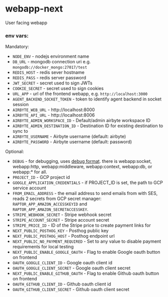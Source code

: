 # webapp-next

User facing webapp

### env vars:

Mandatory:
- `NODE_ENV` - nodejs environment name
- `DB_URL` - mongodb connection uri e.g. `mongodb://docker_mongo:27017/test`
- `REDIS_HOST` - redis sever hostname
- `REDIS_PASS` - redis server password
- `JWT_SECRET` - secret used to sign JWTs
- `COOKIE_SECRET` - secret used to sign cookies
- `URL_APP` - url of the frontend webapp, e.g. `http://localhost:3000`
- `AGENT_BACKEND_SOCKET_TOKEN` - token to identify agent backend in socket session
- `AIRBYTE_WEB_URL` - http://localhost:8000
- `AIRBYTE_API_URL` - http://localhost:8006
- `AIRBYTE_ADMIN_WORKSPACE_ID` - Default/admin airbyte workspace ID
- `AIRBYTE_ADMIN_DESTINATION_ID` - Destination ID for existing destination to sync to
- `AIRBYTE_USERNAME` - Airbyte username (default: airbyte)
- `AIRBYTE_PASSWORD` - Airbyte username (default: password)

Optional:
- `DEBUG` - for debugging, uses [debug format](https://www.npmjs.com/package/debug). there is webapp:socket, webapp:http, webapp:middleware, webapp:context, webapp:db, or webapp:* for all.
- `PROJECT_ID` - GCP project id
- `GOOGLE_APPLICATION_CREDENTIALS` - if PROJECT_ID is set, the path to GCP service account
- `FROM_EMAIL_ADDRESS` - the email address to send emails from with SES, reads 2 secrets from GCP secret manager: `RAPTOR_APP_AMAZON_ACCESSKEYID` and `RAPTOR_APP_AMAZON_SECRETACCESSKEY`.
- `STRIPE_WEBHOOK_SECRET` - Stripe webhook secret
- `STRIPE_ACCOUNT_SECRET` - Stripe account secret
- `STRIPE_PRICE_ID` - ID of the Stripe price to create payment links for
- `NEXT_PUBLIC_POSTHOG_KEY` - Posthog public key
- `NEXT_PUBLIC_POSTHOG_HOST` - Posthog endpoint url
- `NEXT_PUBLIC_NO_PAYMENT_REQUIRED` - Set to any value to disable payment requirements for local testing
- `NEXT_PUBLIC_ENABLE_GOOGLE_OAUTH` - Flag to enable Google oauth button on frontend
- `OAUTH_GOOGLE_CLIENT_ID` - Google oauth client id
- `OAUTH_GOOGLE_CLIENT_SECRET` - Google oauth client secret
- `NEXT_PUBLIC_ENABLE_GITHUB_OAUTH` - Flag to enable Github oauth button on frontend
- `OAUTH_GITHUB_CLIENT_ID` - Github oauth client id
- `OAUTH_GITHUB_CLIENT_SECRET` - Github oauth client secret
